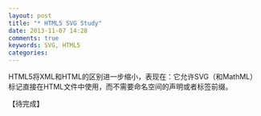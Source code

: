 ```yaml
---
layout: post
title: "* HTML5 SVG Study"
date: 2013-11-07 14:28
comments: true
keywords: SVG, HTML5
categories: 
---
```


HTML5将XML和HTML的区别进一步缩小，表现在：它允许SVG（和MathML）标记直接在HTML文件中使用，而不需要命名空间的声明或者标签前缀。

【待完成】
<!-- more -->